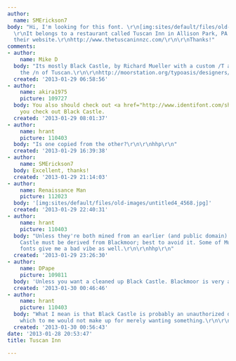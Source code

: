 ```yaml
---
author:
  name: SMErickson7
body: "Hi, I'm looking for this font. \r\n[img:sites/default/files/old-images/tuscan_inn_5578.jpg]
  \r\nIt belongs to a restaurant called Tuscan Inn in Allison Park, PA.\r\nThis is
  their website.\r\nhttp://www.thetuscaninnzc.com/\r\n\r\nThanks!"
comments:
- author:
    name: Mike D
  body: "Its mostly Black Castle, by Richard Mueller with a custom /T and mods to
    the /n of Tuscan.\r\n\r\nhttp://moorstation.org/typoasis/designers/mueller/a_f.htm"
  created: '2013-01-29 06:58:56'
- author:
    name: akira1975
    picture: 109727
  body: You also should check out <a href="http://www.identifont.com/show?1X7">Blackmoor</a>,  if
    you check out Black Castle.
  created: '2013-01-29 08:01:37'
- author:
    name: hrant
    picture: 110403
  body: "Is one copied from the other?\r\n\r\nhhp\r\n"
  created: '2013-01-29 16:39:38'
- author:
    name: SMErickson7
  body: Excellent, thanks!
  created: '2013-01-29 21:14:03'
- author:
    name: Renaissance Man
    picture: 112023
  body: '[img:sites/default/files/old-images/untitled4_4568.jpg]'
  created: '2013-01-29 22:40:31'
- author:
    name: hrant
    picture: 110403
  body: "Unless they're both mined from an earlier (and public domain) source, Black
    Castle must be derived from Blackmoor; best to avoid it. Some of Mueller's other
    fonts give me a bad vibe as well.\r\n\r\nhhp\r\n"
  created: '2013-01-29 23:26:30'
- author:
    name: DPape
    picture: 109811
  body: 'Unless you want a cleaned up Black Castle. Blackmoor is very antique. '
  created: '2013-01-30 00:46:46'
- author:
    name: hrant
    picture: 110403
  body: "What I mean is that Black Castle is probably an unauthorized derivation,
    which to me would not make up for merely wanting something.\r\n\r\nhhp\r\n"
  created: '2013-01-30 00:56:43'
date: '2013-01-28 20:53:47'
title: Tuscan Inn

---
```

